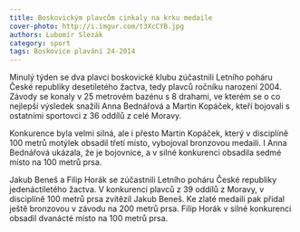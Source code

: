 ```yaml
---
title: Boskovickým plavcům cinkaly na krku medaile
cover-photo: http://i.imgur.com/t3XcCYB.jpg
authors: Lubomír Slezák
category: sport
tags: Boskovice plavání 24-2014 
---
```


Minulý týden se dva plavci boskovické klubu zúčastnili Letního poháru České republiky desetiletého žactva, tedy plavců ročníku narození 2004. Závody se konaly v 25 metrovém bazénu s 8 drahami, ve kterém se o co nejlepší výsledek snažili Anna Bednářová a Martin Kopáček, kteří bojovali s ostatními sportovci z 36 oddílů z celé Moravy.

Konkurence byla velmi silná, ale i přesto Martin Kopáček, který v disciplíně 100 metrů motýlek obsadil třetí místo, vybojoval bronzovou medaili. I Anna Bednářová ukázala, že je bojovnice, a v silné konkurenci obsadila sedmé místo na 100 metrů prsa.

Jakub Beneš a Filip Horák se zúčastnili Letního poháru České republiky jedenáctiletého žactva. V konkurenci plavců z 39 oddílů z Moravy, v disciplíně 100 metrů prsa zvítězil Jakub Beneš. Ke zlaté medaili pak přidal ještě bronzovou v závodu na 200 metrů prsa. Filip Horák v silné konkurenci obsadil dvanácté místo na 100 metrů prsa.